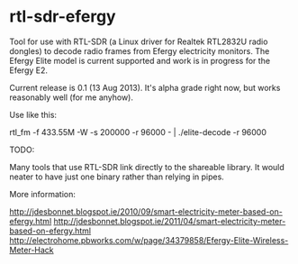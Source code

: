 rtl-sdr-efergy
==============

Tool for use with RTL-SDR (a Linux driver for Realtek RTL2832U radio dongles)
to decode radio frames from Efergy electricity monitors. The Efergy Elite model
is current supported and work is in progress for the Efergy E2.

Current release is 0.1 (13 Aug 2013). It's alpha grade right now, but works
reasonably well (for me anyhow).

Use like this:

rtl_fm -f 433.55M -W -s 200000 -r 96000 - | ./elite-decode -r 96000


TODO:

Many tools that use RTL-SDR link directly to the shareable library. It would
neater to have just one binary rather than relying in pipes.


More information:

http://jdesbonnet.blogspot.ie/2010/09/smart-electricity-meter-based-on-efergy.html
http://jdesbonnet.blogspot.ie/2011/04/smart-electricity-meter-based-on-efergy.html
http://electrohome.pbworks.com/w/page/34379858/Efergy-Elite-Wireless-Meter-Hack

